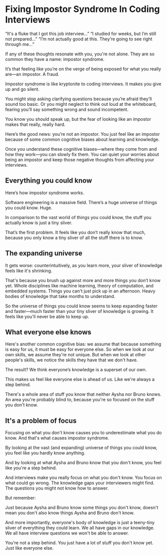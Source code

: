 <h1>Fixing Impostor Syndrome In Coding Interviews</h1>

“It's a fluke that I got this job interview...”
“I studied for weeks, but I’m still not prepared...”
“I’m not actually good at this. They’re going to see right through me...”

If any of these thoughts resonate with you, you're not alone. They are so common they have a name: impostor syndrome.

It’s that feeling like you’re on the verge of being exposed for what you really are—an impostor. A fraud.

Impostor syndrome is like kryptonite to coding interviews. It makes you give up and go silent.

You might stop asking clarifying questions because you’re afraid they’ll sound too basic. 
Or you might neglect to think out loud at the whiteboard, fearing you’ll say something wrong and sound incompetent.

You know you should speak up, but the fear of looking like an impostor makes that really, really hard.

Here’s the good news: you’re not an impostor. You just feel like an impostor 
because of some common cognitive biases about learning and knowledge.

Once you understand these cognitive biases—where they come from and how they work—you can slowly fix them. 
You can quiet your worries about being an impostor and keep those negative thoughts from affecting your interviews.

<h2>Everything you could know</h2>
Here’s how impostor syndrome works.

Software engineering is a massive field. There’s a huge universe of things you could know. Huge.

In comparison to the vast world of things you could know, the stuff you actually know is just a tiny sliver.

That’s the first problem. It feels like you don’t really know that much, 
because you only know a tiny sliver of all the stuff there is to know.

<h2>The expanding universe</h2>

It gets worse: counterintuitively, as you learn more, your sliver of knowledge feels like it's shrinking.

That's because you brush up against more and more things you don’t know yet. Whole disciplines like machine learning, 
theory of computation, and embedded systems. Things you can't just pick up in an afternoon. 
Heavy bodies of knowledge that take months to understand.

So the universe of things you could know seems to keep expanding faster and faster—much faster than your tiny sliver of knowledge is growing. 
It feels like you'll never be able to keep up.

<h2>What everyone else knows</h2>
Here's another common cognitive bias: we assume that because something is easy for us, it must be easy for everyone else. 
So when we look at our own skills, we assume they're not unique. But when we look at other people's skills, 
we notice the skills they have that we don't have.

The result? We think everyone’s knowledge is a superset of our own.

This makes us feel like everyone else is ahead of us. Like we're always a step behind.

There's a whole area of stuff you know that neither Aysha nor Bruno knows. An area you're probably blind to, 
because you're so focused on the stuff you don't know.

<h2>It's a problem of focus</h2>
Focusing on what you don't know causes you to underestimate what you do know. And that's what causes impostor syndrome.

By looking at the vast (and expanding) universe of things you could know, you feel like you hardly know anything.

And by looking at what Aysha and Bruno know that you don't know, you feel like you're a step behind.

And interviews make you really focus on what you don't know. You focus on what could go wrong. 
The knowledge gaps your interviewers might find. The questions you might not know how to answer.

But remember:

Just because Aysha and Bruno know some things you don't know, 
doesn't mean you don't also know things Aysha and Bruno don't know.

And more importantly, everyone's body of knowledge is just a teeny-tiny sliver of everything they could learn. 
We all have gaps in our knowledge. We all have interview questions we won't be able to answer.

You're not a step behind. You just have a lot of stuff you don't know yet. Just like everyone else.